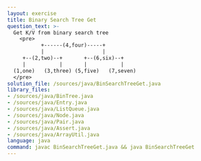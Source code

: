 ```yaml
---
layout: exercise
title: Binary Search Tree Get
question_text: >-
  Get K/V from binary search tree
    <pre>
           +------(4,four)-----+
           |                   |
     +--(2,two)--+       +--(6,six)--+
     |           |       |           |
  (1,one)   (3,three) (5,five)   (7,seven)
  </pre>
solution_file: /sources/java/BinSearchTreeGet.java
library_files:
- /sources/java/BinTree.java
- /sources/java/Entry.java
- /sources/java/ListQueue.java
- /sources/java/Node.java
- /sources/java/Pair.java
- /sources/java/Assert.java
- /sources/java/ArrayUtil.java
language: java
command: javac BinSearchTreeGet.java && java BinSearchTreeGet
---
```

